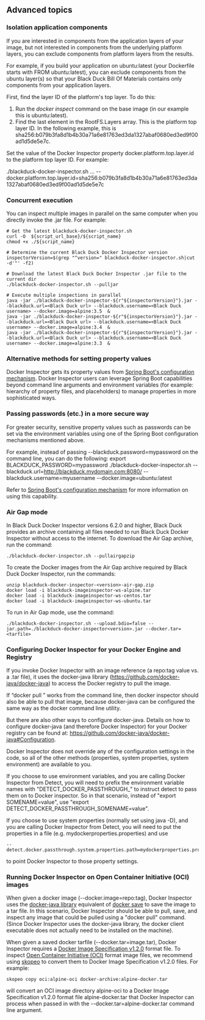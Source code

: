 ## Advanced topics

### Isolation application components

If you are interested in components from the application layers of your image, but not interested in components
from the underlying platform layers, you can exclude components from platform layers from the results.

For example, if you build your application on ubuntu:latest (your Dockerfile starts
with FROM ubuntu:latest), you can exclude components from the ubuntu layer(s) so that
your Black Duck Bill Of Materials contains only components from your application layers.

First, find the layer ID of the platform's top layer. To do this:

1. Run the *docker inspect* command on the base image (in our example this is ubuntu:latest).
1. Find the last element in the RootFS.Layers array. This is the platform top layer ID. In the following example, this is 
sha256:b079b3fa8d1b4b30a71a6e81763ed3da1327abaf0680ed3ed9f00ad1d5de5e7c.

Set the value of the Docker Inspector property docker.platform.top.layer.id to the platform top layer ID.
For example:

./blackduck-docker-inspector.sh ... --docker.platform.top.layer.id=sha256:b079b3fa8d1b4b30a71a6e81763ed3da1327abaf0680ed3ed9f00ad1d5de5e7c

### Concurrent execution

You can inspect multiple images in parallel on the same computer when you directly invoke the .jar file. For example:

    # Get the latest blackduck-docker-inspector.sh
    curl -O  ${script_url_base}/${script_name}
    chmod +x ./${script_name}
 
    # Determine the current Black Duck Docker Inspector version
    inspectorVersion=$(grep "^version=" blackduck-docker-inspector.sh|cut -d'"' -f2)
 
    # Download the latest Black Duck Docker Inspector .jar file to the current dir
    ./blackduck-docker-inspector.sh --pulljar
 
    # Execute multiple inspections in parallel
    java -jar ./blackduck-docker-inspector-${r"${inspectorVersion}"}.jar --blackduck.url=<Black Duck url> --blackduck.username=<Black Duck username> --docker.image=alpine:3.5  &
    java -jar ./blackduck-docker-inspector-${r"${inspectorVersion}"}.jar --blackduck.url=<Black Duck url> --blackduck.username=<Black Duck username> --docker.image=alpine:3.4  &
    java -jar ./blackduck-docker-inspector-${r"${inspectorVersion}"}.jar --blackduck.url=<Black Duck url> --blackduck.username=<Black Duck username> --docker.image=alpine:3.3  &

### Alternative methods for setting property values

Docker Inspector gets its property values from
[Spring Boot's configuration mechanism](https://docs.spring.io/spring-boot/docs/current/reference/html/boot-features-external-config.html).
Docker Inspector users can leverage Spring Boot capabilities beyond command line arguments
and environment variables (for example: hierarchy of property files, and placeholders)
to manage properties in more sophisticated ways.

### Passing passwords (etc.) in a more secure way

For greater security, sensitive property values such as passwords can be set via the environment variables
using one of the Spring Boot configuration mechanisms mentioned above.

For example, instead of passing --blackduck.password=mypassword on the command line, you can do the following:
  export BLACKDUCK_PASSWORD=mypassword
  ./blackduck-docker-inspector.sh --blackduck.url=http://blackduck.mydomain.com:8080/ --blackduck.username=myusername --docker.image=ubuntu:latest

Refer to [Spring Boot's configuration mechanism](https://docs.spring.io/spring-boot/docs/current/reference/html/boot-features-external-config.html)
for more information on using this capability.

### Air Gap mode

In Black Duck Docker Inspector versions 6.2.0 and higher, Black Duck provides an archive containing all files needed
to run Black Duck Docker Inspector without access to the internet. To download the Air Gap archive, run the command:

    ./blackduck-docker-inspector.sh --pullairgapzip
    
To create the Docker images from the Air Gap archive required by Black Duck Docker Inspector, run the commands:

    unzip blackduck-docker-inspector-<version>-air-gap.zip
    docker load -i blackduck-imageinspector-ws-alpine.tar
    docker load -i blackduck-imageinspector-ws-centos.tar
    docker load -i blackduck-imageinspector-ws-ubuntu.tar
    
To run in Air Gap mode, use the command:

    ./blackduck-docker-inspector.sh --upload.bdio=false --jar.path=./blackduck-docker-inspector<version>.jar --docker.tar=<tarfile>

### Configuring Docker Inspector for your Docker Engine and Registry

If you invoke Docker Inspector with an image reference (a repo:tag value vs. a .tar file),
it uses the docker-java library (https://github.com/docker-java/docker-java) to access the Docker registry to pull the image.

If “docker pull ” works from the command line, then docker inspector should also be able to pull that image,
because docker-java can be configured the same way as the docker command line utility.

But there are also other ways to configure docker-java. Details on how to configure docker-java
(and therefore Docker Inspector) for your Docker registry can be found at:
https://github.com/docker-java/docker-java#Configuration.

Docker Inspector does not override any of the configuration settings in the code,
so all of the other methods (properties, system properties, system environment) are available to you.

If you choose to use environment variables, and you are calling Docker Inspector from Detect,
you will need to prefix the environment variable names with "DETECT_DOCKER_PASSTHROUGH_" to
instruct detect to pass them on to Docker inspector. So in that scenario,
instead of "export SOMENAME=value", use "export DETECT_DOCKER_PASSTHROUGH_SOMENAME=value".

If you choose to use system properties (normally set using java -D),
and you are calling Docker Inspector from Detect, you will need to put the properties
in a file (e.g. mydockerproperties.properties) and use

    --detect.docker.passthrough.system.properties.path=mydockerproperties.properties

to point Docker Inspector to those property settings.

### Running Docker Inspector on Open Container Initiative (OCI) images

When given a docker image (--docker.image=repo:tag), Docker Inspector uses the
[docker-java library](https://github.com/docker-java/docker-java)
equivalent of [docker save](https://docs.docker.com/engine/reference/commandline/save/)
to save the image to a tar file. In this scenario, Docker Inspector
should be able to pull, save, and inspect any image that could be pulled using a "docker pull" command.
(Since Docker Inspector uses the docker-java library, the docker client executable does not actually need
to be installed on the machine).

When given a saved docker tarfile (--docker.tar=image.tar), Docker Inspector requires a
[Docker Image Specification v1.2.0](https://github.com/moby/moby/blob/master/image/spec/v1.2.md)
format file. To inspect [Open Container Initiative (OCI)](https://www.opencontainers.org/)
format image files, we recommend using [skopeo](https://github.com/containers/skopeo)
to convert them to Docker Image Specification v1.2.0 files. For example:

    skopeo copy oci:alpine-oci docker-archive:alpine-docker.tar
    
will convert an OCI image directory alpine-oci to a Docker Image Specification v1.2.0 format file
alpine-docker.tar that Docker Inspector can process when passed in with the
--docker.tar=alpine-docker.tar command line argument.
